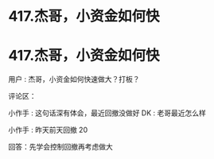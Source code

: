 # 417.杰哥，小资金如何快

# 417.杰哥，小资金如何快

用户 : 杰哥，小资金如何快速做大？打板？

评论区：

小作手 : 这句话深有体会，最近回撤没做好 DK : 老哥最近怎么样

小作手 : 昨天前天回撤 20

回答：先学会控制回撤再考虑做大